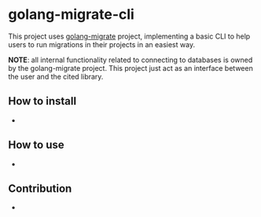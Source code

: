 # golang-migrate-cli

This project uses [golang-migrate](https://github.com/golang-migrate/migrate) project, implementing a basic CLI to help users to run migrations in their projects in an easiest way.

**NOTE**: all internal functionality related to connecting to databases is owned by the golang-migrate project. This project just act as an interface between the user and the cited library.

## How to install

-

## How to use

-

## Contribution

-
